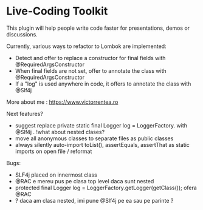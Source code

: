 # Live-Coding Toolkit
<!-- Plugin description -->
This plugin will help people write code faster for presentations, demos or discussions.

Currently, various ways to refactor to Lombok are implemented:
- Detect and offer to replace a constructor for final fields with @RequiredArgsConstructor
- When final fields are not set, offer to annotate the class with @RequiredArgsConstructor
- If a "log" is used anywhere in code, it offers to annotate the class with @Slf4j

More about me : https://www.victorrentea.ro

Next features?
- suggest replace private static final Logger log = LoggerFactory. with  @Slf4j . !what about nested clases?
- move all anonymous classes to separate files as public classes 
- always silently auto-import toList(), assertEquals, assertThat as static imports on open file / reformat
<!-- Plugin description end -->
Bugs:
- SLF4j placed on innermost class 
- @RAC e mereu pus pe clasa top level daca sunt nested
- protected final Logger log = LoggerFactory.getLogger(getClass()); ofera @RAC
- ? daca am clasa nested, imi pune @Slf4j pe ea sau pe parinte ?
